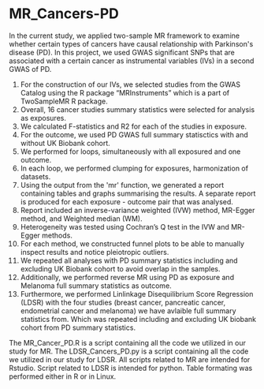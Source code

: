 # MR_Cancers-PD
In the current study, we applied two-sample MR framework to examine whether certain types of cancers have causal relationship with Parkinson's disease (PD).
In this project, we used GWAS significant SNPs that are associated with a certain cancer as instrumental variables (IVs) in a second GWAS of PD.   

1. For the construction of our IVs, we selected studies from the GWAS Catalog using the R package “MRInstruments” which is a part of TwoSampleMR R package.
2. Overall, 16 cancer studies summary statistics were selected for analysis as exposures. 
3. We calculated F-statistics and R2 for each of the studies in exposure.
4. For the outcome, we used PD GWAS full summary statisctics with and without UK Biobank cohort.
5. We performed for loops, simultaneously with all exposured and one outcome.
6. In each loop, we performed clumping for exposures, harmonization of datasets.
7. Using the output from the 'mr' function, we generated a report containing tables and graphs summarising the results. A separate report is produced for each exposure - outcome pair that was analysed.
8. Report included an inverse-variance weighted (IVW) method, MR-Egger method, and Weighted median (WM).
9. Heterogeneity was tested using Cochran’s Q test in the IVW and MR-Egger methods.
10. For each method, we constructed funnel plots to be able to manually inspect results and notice pleiotropic outliers.
11. We repeated all analyses with PD summary statistics including and excluding UK Biobank cohort to avoid overlap in the samples.
12. Additionally, we performed reverse MR using PD as exposure and Melanoma full summary statistics as outcome.
13. Furthermore, we performed Linlinkage Disequilibrium Score Regression (LDSR) with the four studies (breast cancer, pancreatic cancer, endometrial cancer and melanoma) we have avlaible full summary statistics from. Which was repeated including and excluding UK biobank cohort from PD summary statistics.

The MR_Cancer_PD.R is a script containing all the code we utilized in our study for MR. 
The LDSR_Cancers_PD.py is a script containing all the code we utilized in our study for LDSR. 
All scripts related to MR are intended for Rstudio. Script related to LDSR is intended for python. Table formating was performed either in R or in Linux.
